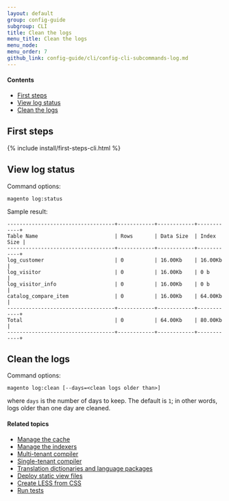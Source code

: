 ```yaml
---
layout: default
group: config-guide
subgroup: CLI
title: Clean the logs
menu_title: Clean the logs
menu_node: 
menu_order: 7
github_link: config-guide/cli/config-cli-subcommands-log.md
---
```



#### Contents

*	<a href="#config-cli-before">First steps</a>
*	<a href="#config-cli-subcommands-log-status">View log status</a>
*	<a href="#config-cli-subcommands-log-clean">Clean the logs</a>

<h2 id="config-cli-before">First steps</h2>
{% include install/first-steps-cli.html %}

<h2 id="config-cli-subcommands-log-status">View log status</h2>
Command options:

	magento log:status

Sample result:

	-----------------------------------+------------+------------+------------+
	Table Name                         | Rows       | Data Size  | Index Size |
	-----------------------------------+------------+------------+------------+
	log_customer                       | 0          | 16.00Kb    | 16.00Kb    |
	log_visitor                        | 0          | 16.00Kb    | 0 b        |
	log_visitor_info                   | 0          | 16.00Kb    | 0 b        |
	catalog_compare_item               | 0          | 16.00Kb    | 64.00Kb    |
	-----------------------------------+------------+------------+------------+
	Total                              | 0          | 64.00Kb    | 80.00Kb    |
	-----------------------------------+------------+------------+------------+

<h2 id="config-cli-subcommands-log-clean">Clean the logs</h2>
Command options:

	magento log:clean [--days=<clean logs older than>]

where `days` is the number of days to keep. The default is `1`; in other words, logs older than one day are cleaned.

#### Related topics

*	<a href="{{ site.gdeurl }}config-guide/cli/config-cli-subcommands-cache.html">Manage the cache</a>
*	<a href="{{ site.gdeurl }}config-guide/cli/config-cli-subcommands-index.html">Manage the indexers</a>
*	<a href="{{ site.gdeurl }}config-guide/cli/config-cli-subcommands-compiler-multi.html">Multi-tenant compiler</a>
*	<a href="{{ site.gdeurl }}config-guide/cli/config-cli-subcommands-compiler-single.html">Single-tenant compiler</a>
*	<a href="{{ site.gdeurl }}config-guide/cli/config-cli-subcommands-i18n.html">Translation dictionaries and language packages</a>
*	<a href="{{ site.gdeurl }}config-guide/cli/config-cli-subcommands-static-view.html">Deploy static view files</a>
*	<a href="{{ site.gdeurl }}config-guide/cli/config-cli-subcommands-less-sass.html">Create LESS from CSS</a>
*	<a href="{{ site.gdeurl }}config-guide/cli/config-cli-subcommands-test.html">Run tests</a>